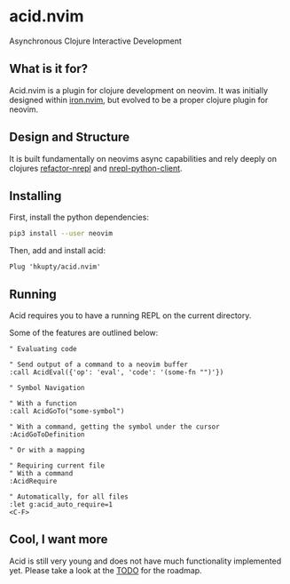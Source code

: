 # acid.nvim

Asynchronous Clojure Interactive Development

## What is it for?

Acid.nvim is a plugin for clojure development on neovim.
It was initially designed within [iron.nvim](http://github.com/hkupty/iron.nvim), but evolved to be a proper clojure plugin for neovim.

## Design and Structure

It is built fundamentally on neovims async capabilities and rely deeply on clojures
[refactor-nrepl](https://github.com/clojure-emacs/refactor-nrepl) and
[nrepl-python-client](https://github.com/cemerick/nrepl-python-client).

## Installing

First, install the python dependencies:

```bash
pip3 install --user neovim
```

Then, add and install acid:

```vim
Plug 'hkupty/acid.nvim'
```

## Running

Acid requires you to have a running REPL on the current directory.

Some of the features are outlined below:

```vim
" Evaluating code

" Send output of a command to a neovim buffer
:call AcidEval({'op': 'eval', 'code': '(some-fn "")'})

" Symbol Navigation

" With a function
:call AcidGoTo("some-symbol")

" With a command, getting the symbol under the cursor
:AcidGoToDefinition

" Or with a mapping

" Requiring current file
" With a command
:AcidRequire

" Automatically, for all files
:let g:acid_auto_require=1
<C-F>
```

## Cool, I want more

Acid is still very young and does not have much functionality implemented yet. Please take a look at the [TODO](https://github.com/hkupty/acid.nvim/blob/master/TODO.md) for the roadmap.
